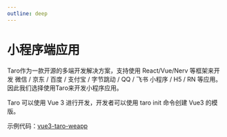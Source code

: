 ```yaml
---
outline: deep
---
```


# 小程序端应用

Taro作为一款开源的多端开发解决方案，支持使用 React/Vue/Nerv 等框架来开发 微信 / 京东 / 百度 / 支付宝 / 字节跳动 / QQ / 飞书 小程序 / H5 / RN 等应用。因此我们选择使用Taro来开发小程序应用。

Taro 可以使用 Vue 3 进行开发，开发者可以使用 taro init 命令创建 Vue3 的模版。

示例代码：[vue3-taro-weapp](https://git.piesat.cn:10004/NanJingRDC/NYNC/Demo/vue3-taro-weapp)